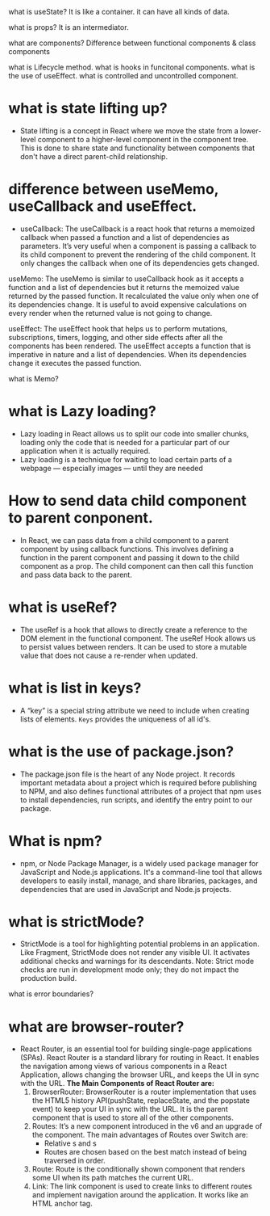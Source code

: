 what is useState?
It is like a container. it can have all kinds of data.

what is props?
It is an intermediator.

what are components?
Difference between functional components & class components

what is Lifecycle method.
what is hooks in funcitonal components.
what is the use of useEffect.
what is controlled and uncontrolled component.
# what is state lifting up?
- State lifting is a concept in React where we move the state from a lower-level component to a higher-level component in the component tree. This is done to share state and functionality between components that don't have a direct parent-child relationship.

# difference between useMemo, useCallback and useEffect.
- useCallback: The useCallback is a react hook that returns a memoized callback when passed a function and a list of dependencies as parameters. It’s very useful when a component is passing a callback to its child component to prevent the rendering of the child component. It only changes the callback when one of its dependencies gets changed.

useMemo: The useMemo is similar to useCallback hook as it accepts a function and a list of dependencies but it returns the memoized value returned by the passed function. It recalculated the value only when one of its dependencies change. It is useful to avoid expensive calculations on every render when the returned value is not going to change.

useEffect: The useEffect hook that helps us to perform mutations, subscriptions, timers, logging, and other side effects after all the components has been rendered. The useEffect accepts a function that is imperative in nature and a list of dependencies. When its dependencies change it executes the passed function.

what is Memo?
# what is Lazy loading?
- Lazy loading in React allows us to split our code into smaller chunks, loading only the code that is needed for a particular part of our application when it is actually required.
- Lazy loading is a technique for waiting to load certain parts of a webpage — especially images — until they are needed

# How to send data child component to parent conponent.
- In React, we can pass data from a child component to a parent component by using callback functions. This involves defining a function in the parent component and passing it down to the child component as a prop. The child component can then call this function and pass data back to the parent.

# what is useRef?
- The useRef is a hook that allows to directly create a reference to the DOM element in the functional component. The useRef Hook allows us to persist values between renders. It can be used to store a mutable value that does not cause a re-render when updated.

# what is list in keys?
- A “key” is a special string attribute we need to include when creating lists of elements. `Keys` provides the uniqueness of all id's.

# what is the use of package.json?
- The package.json file is the heart of any Node project. It records important metadata about a project which is required before publishing to NPM, and also defines functional attributes of a project that npm uses to install dependencies, run scripts, and identify the entry point to our package.

# What is npm? 
- npm, or Node Package Manager, is a widely used package manager for 
JavaScript and Node.js applications. It's a command-line tool that allows developers 
to easily install, manage, and share libraries, packages, and dependencies that are 
used in JavaScript and Node.js projects.

# what is strictMode?
- StrictMode is a tool for highlighting potential problems in an application. Like Fragment, StrictMode does not render any visible UI. It activates additional checks and warnings for its descendants. Note: Strict mode checks are run in development mode only; they do not impact the production build.

what is error boundaries?
# what are browser-router?
- React Router, is an essential tool for building single-page applications (SPAs). React Router is a standard library for routing in React. It enables the navigation among views of various components in a React Application, allows changing the browser URL, and keeps the UI in sync with the URL. 
**The Main Components of React Router are:**
    1. BrowserRouter: BrowserRouter is a router implementation that uses the HTML5 history API(pushState, replaceState, and the popstate event) to keep your UI in sync with the URL. It is the parent component that is used to store all of the other components.
    2. Routes: It’s a new component introduced in the v6 and an upgrade of the component. The main advantages of Routes over Switch are:
        * Relative s and s
        * Routes are chosen based on the best match instead of being traversed in order.
    3. Route: Route is the conditionally shown component that renders some UI when its path matches the current URL.
    4. Link: The link component is used to create links to different routes and implement navigation around the application. It works like an HTML anchor tag.